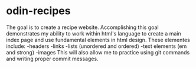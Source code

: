 # odin-recipes

The goal is to create a recipe website.
Accomplishing this goal demonstrates my ability to work within html's language to create a main index page and use fundamental elements in html design.
These elementes include:
    -headers
    -links
    -lists (unordered and ordered)
    -text elements (em and strong)
    -images
This will also allow me to practice using git commands and writing proper commit messages.
